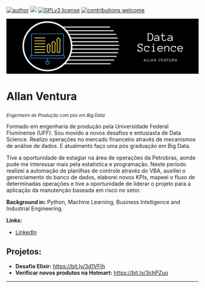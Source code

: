 [![author](https://img.shields.io/badge/author-allanvrp-red.svg)](https://www.linkedin.com/in/allanvrp) [![](https://img.shields.io/badge/python-3.7+-blue.svg)](https://www.python.org/downloads/release/python-365/) [![GPLv3 license](https://img.shields.io/badge/License-GPLv3-blue.svg)](http://perso.crans.org/besson/LICENSE.html) [![contributions welcome](https://img.shields.io/badge/contributions-welcome-brightgreen.svg?style=flat)](https://https://github.com/AllanVentura/Data-Science)

<p align="center">
  <img src="Banner.png" >
</p>

# Allan Ventura
<sub>*Engenheiro de Produção com pós em Big Data*</sub>

Formado em engenharia de produção pela Universidade Federal Fluminense (UFF). Sou movido a novos desafios e entusiasta de Data Science. Realizo operações no mercado financeiro através de mecanismos de análise de dados. E atualmento faço uma pós graduação em Big Data.

Tive a oportunidade de estagiar na área de operações da Petrobras, aonde pude me interessar mais pela estatística e programação. Neste período realizei a automação de planilhas de controle através do VBA, auxiliei o gerenciamento do banco de dados, elaborei novos KPIs, mapeei o fluxo de determinadas operações e tive a oportunidade de liderar o projeto para a aplicação da manutenção baseada em risco no setor.

**Background in:** Python, Machine Learning, Business Intelligence and Industrial Engineering.

**Links:**
* [LinkedIn](https://www.linkedin.com/in/allanvrp)


## Projetos:

* **Desafio Elixir:** https://bit.ly/3d1VFIh
* **Verificar novos produtos na Hotmart:** https://bit.ly/3chPZuo

---

